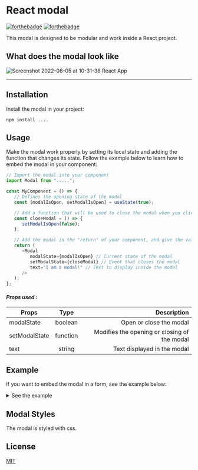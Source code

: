 # React modal

[![forthebadge](https://img.shields.io/badge/Made%20with-Create%20React%20App-%230bcca7)](https://reactjs.org/docs/create-a-new-react-app.html)
[![forthebadge](https://img.shields.io/badge/React-v18.2.0-%2361dafb)](https://reactjs.org/)

This modal is designed to be modular and work inside a React project.

## What does the modal look like

![Screenshot 2022-08-05 at 10-31-38 React App](https://user-images.githubusercontent.com/84042427/183037117-ed753a40-7c32-4e24-8fa6-c97ab5b879d1.png)

---

## Installation

Install the modal in your project:

```
npm install ....
```

## Usage

Make the modal work properly by setting its local state and adding the function that changes its state.
Follow the example below to learn how to embed the modal in your component:

```javascript
// Import the modal into your component
import Modal from ".....";

const MyComponent = () => {
   // Defines the opening state of the modal
   const [modalIsOpen, setModalIsOpen] = useState(true);

   // Add a function that will be used to close the modal when you click on the "close" button
   const closeModal = () => {
      setModalIsOpen(false);
   };

   // Add the modal in the "return" of your component, and give the values to its props
   return (
      <Modal
         modalState={modalIsOpen} // Current state of the modal
         setModalState={closeModal} // Event that closes the modal
         text="I am a modal!" // Text to display inside the modal
      />
   );
};
```

#### _Props used :_

| Props         |   Type   |                                  Description |
| ------------- | :------: | -------------------------------------------: |
| modalState    | boolean  |                      Open or close the modal |
| setModalState | function | Modifies the opening or closing of the modal |
| text          |  string  |                  Text displayed in the modal |

## Example

If you want to embed the modal in a form, see the example below:

<details><summary>See the example</summary>

```javascript
// We add a modal that launches when the form is submitted :

// Import the modal into your component
import Modal from ".....";

const MyForm = () => {
   // We start by setting the state of the modal to "false" in order to close it.
   const [modalIsOpen, setModalIsOpen] = useState(false);

   // In the form submit function, we change the state of the modal to "true" so that it opens when the form is submitted
   const submitForm = () => {
      setModalIsOpen(true);
   };

   // We add a function that will close the modal when we click on the "close" button
   const closeModal = () => {
      setModalIsOpen(false);
   };

   // We add the modal in the "return" of our component, and we give the values to its props
   return (
      <Modal
         modalState={modalIsOpen} // Current state of the modal
         setModalState={closeModal} // Event that closes the modal
         text="Form sent!" // Text to display inside the modal
      />
   );
};
```

</details>

## Modal Styles

The modal is styled with css.

## License

[MIT](https://choosealicense.com/licenses/mit/)
